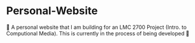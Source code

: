 # Personal-Website

:construction: A personal website that I am building for an LMC 2700 Project (Intro. to Computional Media). This is currently in the process of being developed :construction:
